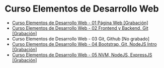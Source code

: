 # Curso Elementos de Desarrollo Web

- [Curso Elementos de Desarrollo Web - 01 Página Web [Grabación]](https://youtu.be/ncBT6u6dxAQ)
- [Curso Elementos de Desarrollo Web - 02 Frontend y Backend, Git [Grabación]](https://youtu.be/bV9Rdkax6JEQ)
- Curso Elementos de Desarrollo Web - 03 Git, Github [No grabado]
- [Curso Elementos de Desarrollo Web - 04 Bootstrap, Git, NodeJS Intro [Grabación]](https://youtu.be/RGSqsLt_Gac)
- [Curso Elementos de Desarrollo Web - 05 NVM, NodeJS, ExpressJS [Grabación]](https://youtu.be/wuA-8To2BCQ)
